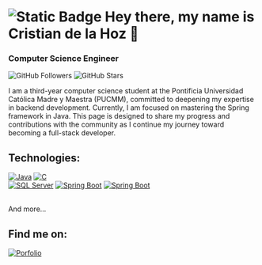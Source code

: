 # ![Static Badge](https://img.shields.io/badge/V-F7DF1E?style=for-the-badge&logo=superuser&logoColor=rgba&label=Saratras) Hey there, my name is Cristian de la Hoz 👋
### Computer Science Engineer

![GitHub Followers](https://img.shields.io/github/followers/cristiandelahooz?style=social)
![GitHub Stars](https://img.shields.io/github/stars/cristiandelahooz?style=social)

I am a third-year computer science student at the Pontificia Universidad Católica Madre y Maestra (PUCMM), committed to deepening my expertise in backend development. Currently, I am focused on mastering the Spring framework in Java. This page is designed to share my progress and contributions with the community as I continue my journey toward becoming a full-stack developer.

## Technologies:

[![Java](https://img.shields.io/badge/Java-FA7343?style=for-the-badge&logo=Java&logoColor=white&labelColor=101010)]()
[![C](https://img.shields.io/badge/C-4479A1?style=for-the-badge&logo=c&logoColor=white&labelColor=101010)]()
</br>
[![SQL Server](https://img.shields.io/badge/SQL_Server-F7DF1E?style=for-the-badge&logo=sqlserver&logoColor=white&labelColor=101010)]()
[![Spring Boot](https://img.shields.io/badge/Spring-47A248?style=for-the-badge&logo=spring&logoColor=white&labelColor=101010)]()
[![Spring Boot](https://img.shields.io/badge/JavaScript-F7DF1E?style=for-the-badge&logo=javascript&logoColor=white&labelColor=101010)]()

</br>
And more...

## Find me on:

[![Porfolio](https://img.shields.io/badge/-Portfolio-FA7343?style=for-the-badge&logo=portfolio&logoColor=white&labelColor=101010)](https://cristiandelahoz.tech)

